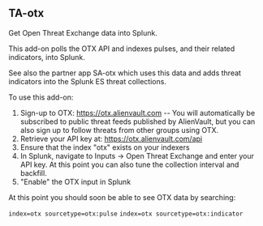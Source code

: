 TA-otx
------

Get Open Threat Exchange data into Splunk.

This add-on polls the OTX API and indexes pulses, and their related indicators, into Splunk.

See also the partner app SA-otx which uses this data and adds threat indicators into the Splunk ES threat collections.

To use this add-on:

1. Sign-up to OTX: https://otx.alienvault.com -- You will automatically be subscribed to public threat feeds published by AlienVault, but you can also sign up to follow threats from other groups using OTX. 
1. Retrieve your API key at: https://otx.alienvault.com/api
1. Ensure that the index "otx" exists on your indexers
1. In Splunk, navigate to Inputs -> Open Threat Exchange and enter your API key. At this point you can also tune the collection interval and backfill.
1. "Enable" the OTX input in Splunk

At this point you should soon be able to see OTX data by searching:

`index=otx sourcetype=otx:pulse`
`index=otx sourcetype=otx:indicator`


